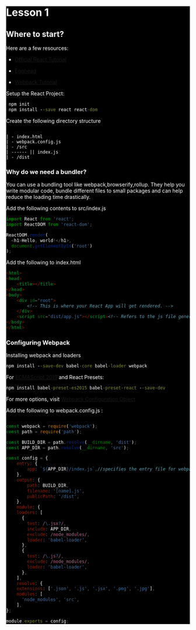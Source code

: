 <div style="background: #000;color: white">

# Lesson 1

## Where to start?

Here are a few resources:

* [Official React Tutorial](https://reactjs.org/tutorial/tutorial.html)

* [Egghead](https://egghead.io/technologies/react)

* [Webpack Tutorial](https://laracasts.com/series/webpack-for-everyone)



Setup the React Project:

```cmd
 npm init
 npm install --save react react-dom
```
Create the following directory structure

```

| - index.html
| - webpack.config.js
| - /src
| ------ || index.js
| - /dist

```

### Why do we need a bundler? 
You can use a bundling tool like webpack,browserify,rollup. They help you write modular code, bundle different files to small packages and can help reduce the loading time drastically.


Add the following contents to src/index.js

```javascript
import React from 'react';
import ReactDOM from 'react-dom';

ReactDOM.render(
  <h1>Hello, world!</h1>,
  document.getElementById('root')
);
```

Add the following to index.html
```html
<html>
<head>
	<title></title>
</head>
<body>
	<div id="root">
		<!-- This is where your React App will get rendered. -->
	</div>
	<script src="dist/app.js"></script><!-- Refers to the js file generated by webpack -->
</body>
</html>
```

### Configuring Webpack

Installing webpack and loaders

```cmd
npm install --save-dev babel-core babel-loader webpack
```

For [ECMAScript 2015](https://babeljs.io/learn-es2015/) and React Presets:
```cmd
npm install babel-preset-es2015 babel-preset-react --save-dev
```

For more options, visit [Webpack Configuration Object](https://webpack.js.org/configuration/)

Add the following to webpack.config.js :

```javascript

const webpack = require('webpack');
const path = require('path');

const BUILD_DIR = path.resolve(__dirname, 'dist');
const APP_DIR = path.resolve(__dirname, 'src');

const config = {
	entry: {
		app: `${APP_DIR}/index.js`,//specifies the entry file for webpack
	},
	output: {
		path: BUILD_DIR,
		filename: '[name].js',
		publicPath: '/dist',
	},
	module: {
    loaders: [
      {
        test: /\.jsx?/,
        include: APP_DIR,
        exclude: /node_modules/,
        loader: 'babel-loader',
      },
      {
        test: /\.js?/,
        exclude: /node_modules/,
        loader: 'babel-loader',
      },
	],
	resolve: {
    extensions: ['.json', '.js', '.jsx', '.png', '.jpg'],
    modules: [
      'node_modules', 'src',
    ],
};

module.exports = config;

```
</div>